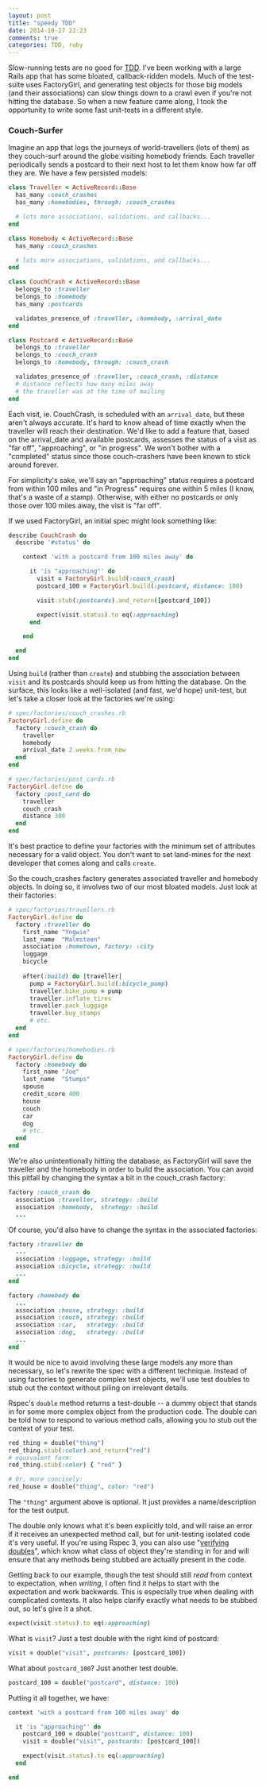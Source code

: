 ```yaml
---
layout: post
title: "speedy TDD"
date: 2014-10-27 22:23
comments: true
categories: TDD, ruby
---
```


Slow-running tests are no good for [TDD](http://en.wikipedia.org/wiki/Test-driven_development). I've been working with a large Rails app that has some bloated, callback-ridden models. Much of the test-suite uses FactoryGirl, and generating test objects for those big models (and their associations) can slow things down to a crawl even if you're not hitting the database. So when a new feature came along, I took the opportunity to write some fast unit-tests in a different style.

### Couch-Surfer
Imagine an app that logs the journeys of world-travellers (lots of them) as they couch-surf around the globe visiting homebody friends. Each traveller periodically sends a postcard to their next host to let them know how far off they are. We have a few persisted models:
``` ruby
class Traveller < ActiveRecord::Base
  has_many :couch_crashes
  has_many :homebodies, through: :couch_crashes

  # lots more associations, validations, and callbacks...
end

class Homebody < ActiveRecord::Base
  has_many :couch_crashes

  # lots more associations, validations, and callbacks...
end

class CouchCrash < ActiveRecord::Base
  belongs_to :traveller
  belongs_to :homebody
  has_many :postcards

  validates_presence_of :traveller, :homebody, :arrival_date
end

class Postcard < ActiveRecord::Base
  belongs_to :traveller
  belongs_to :couch_crash
  belongs_to :homebody, through: :couch_crash

  validates_presence_of :traveller, :couch_crash, :distance
  # distance reflects how many miles away
  # the traveller was at the time of mailing
end
```

Each visit, ie. CouchCrash, is scheduled with an `arrival_date`, but these aren't always accurate. It's hard to know ahead of time exactly when the traveller will reach their destination. We'd like to add a feature that, based on the arrival_date and available postcards, assesses the status of a visit as "far off", "approaching", or "in progress". We won't bother with a "completed" status since those couch-crashers have been known to stick around forever.

For simplicity's sake, we'll say an "approaching" status requires a postcard from within 100 miles and "in Progress" requires one within 5 miles (I know, that's a waste of a stamp). Otherwise, with either no postcards or only those over 100 miles away, the visit is "far off".

If we used FactoryGirl, an initial spec might look something like:

```ruby
describe CouchCrash do
  describe '#status' do

    context 'with a postcard from 100 miles away' do

      it 'is "approaching"' do
        visit = FactoryGirl.build(:couch_crash)
        postcard_100 = FactoryGirl.build(:postcard, distance: 100)

        visit.stub(:postcards).and_return([postcard_100])

        expect(visit.status).to eq(:approaching)
      end

    end

  end
end
```

Using `build` (rather than `create`) and stubbing the association between `visit` and its postcards should keep us from hitting the database. On the surface, this looks like a well-isolated (and fast, we'd hope) unit-test, but let's take a closer look at the factories we're using:

```ruby
# spec/factories/couch_crashes.rb
FactoryGirl.define do
  factory :couch_crash do
    traveller
    homebody
    arrival_date 2.weeks.from_now
  end
end

# spec/factories/post_cards.rb
FactoryGirl.define do
  factory :post_card do
    traveller
    couch_crash
    distance 300
  end
end
```

It's best practice to define your factories with the minimum set of attributes necessary for a valid object. You don't want to set land-mines for the next developer that comes along and calls `create`.

So the couch_crashes factory generates associated traveller and homebody objects. In doing so, it involves two of our most bloated models. Just look at their factories:

```ruby
# spec/factories/travellers.rb
FactoryGirl.define do
  factory :traveller do
    first_name "Yngwie"
    last_name  "Malmsteen"
    association :hometown, factory: :city
    luggage
    bicycle
    
    after(:build) do |traveller|
      pump = FactoryGirl.build(:bicycle_pump)
      traveller.bike_pump = pump
      traveller.inflate_tires
      traveller.pack_luggage
      traveller.buy_stamps
      # etc.
  end
end

# spec/factories/homebodies.rb
FactoryGirl.define do
  factory :homebody do
    first_name "Joe"
    last_name  "Stumps"
    spouse
    credit_score 400
    house
    couch
    car
    dog
    # etc.
  end
end
```

We're also unintentionally hitting the database, as FactoryGirl will save the traveller and the homebody in order to build the association. You can avoid this pitfall by changing the syntax a bit in the couch_crash factory:

```ruby
factory :couch_crash do
  association :traveller, strategy: :build
  association :homebody,  strategy: :build
  ...
```

Of course, you'd also have to change the syntax in the associated factories:
```ruby
factory :traveller do
  ...
  association :luggage, strategy: :build
  association :bicycle, strategy: :build
  ...
end

factory :homebody do
  ...
  association :house, strategy: :build
  association :couch, strategy: :build
  association :car,   strategy: :build
  association :dog,   strategy: :build
  ...
end
```

It would be nice to avoid involving these large models any more than necessary, so let's rewrite the spec with a different technique. Instead of using factories to generate complex test objects, we'll use test doubles to stub out the context without piling on irrelevant details.

Rspec's `double` method returns a test-double -- a dummy object that stands in for some more complex object from the production code. The double can be told how to respond to various method calls, allowing you to stub out the context of your test.
```ruby
red_thing = double("thing")
red_thing.stub(:color).and_return("red")
# equivalent form:
red_thing.stub(:color) { "red" }

# Or, more concisely:
red_house = double("thing", color: "red")
```
The `"thing"` argument above is optional. It just provides a name/description for the test output.

The double only knows what it's been explicitly told, and will raise an error if it receives an unexpected method call, but for unit-testing isolated code it's very useful. If you're using Rspec 3, you can also use "[verifying doubles](https://www.relishapp.com/rspec/rspec-mocks/v/3-1/docs/verifying-doubles)", which know what class of object they're standing in for and will ensure that any methods being stubbed are actually present in the code.

Getting back to our example, though the test should still *read* from context to expectation, when *writing*, I often find it helps to start with the expectation and work backwards. This is especially true when dealing with complicated contexts. It also helps clarify exactly what needs to be stubbed out, so let's give it a shot.
```ruby
expect(visit.status).to eq(:approaching)
```
What is `visit`? Just a test double with the right kind of postcard:
```ruby
visit = double("visit", postcards: [postcard_100])
```
What about `postcard_100`? Just another test double.
```ruby
postcard_100 = double("postcard", distance: 100)
```
Putting it all together, we have:

```ruby
context 'with a postcard from 100 miles away' do

  it 'is "approaching"' do
    postcard_100 = double("postcard", distance: 100)
    visit = double("visit", postcards: [postcard_100])

    expect(visit.status).to eq(:approaching)
  end

end
```

